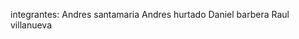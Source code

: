 integrantes: Andres santamaria
             Andres hurtado
             Daniel barbera
             Raul villanueva
